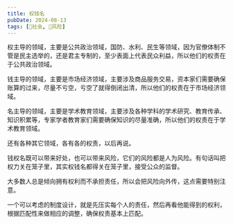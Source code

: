 ```yaml
---
title: 权钱名
pubDate: 2024-08-13
tags: [👫社会, 🌋风险]
---
```


权主导的领域，主要是公共政治领域，国防、水利、民生等领域，因为官僚体制不管是民主选举的，还是君主专制的，至少表面上代表民众利益，所以他们的权责在于公共政治领域。

钱主导的领域，主要是市场经济领域，主要涉及商品服务交易，资本家们需要确保账算的过来，尽量不亏空，亏空了就得倒闭出清，所以他们的权责在于市场经济领域。

名主导的领域，主要是学术教育领域，主要涉及各种学科的学术研究、教育传承、知识积累等，专家学者教育家们需要确保知识的尽量准确，所以他们的权责在于学术教育领域。

还有各种其它领域，各有各的权责，以后再说。

钱权名既可以带来好处，也可以带来风险，它们的风险都是人为风险。有句话叫把权力关在笼子里，其实权钱名都得关在笼子里，接受公众的监督。

大多数人总是倾向拥有权利而不承担责任，所以会把风险向外传，这点需要特别注意。

一个可以考虑的制度设计，就是先压实每个人的责任，然后再看他能得到的权利，根据匹配性来做相应的调整，确保权责基本上匹配。
